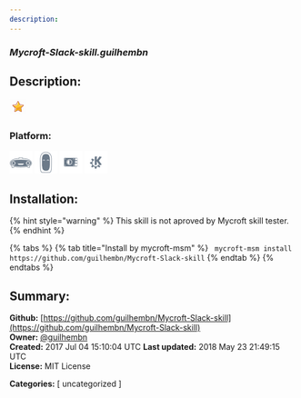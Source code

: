 ```yaml
---
description: 
---
```


### _Mycroft-Slack-skill.guilhembn_  
## Description:  
  
  
![](../.gitbook/assets/star.png)  
  
### Platform:  
 ![Mark I](../.gitbook/assets/mark-1-icon.png)  ![Mark II](../.gitbook/assets/mark-2-icon.png)  ![Picroft](../.gitbook/assets/picroft-icon.png)  ![plasmoid](../.gitbook/assets/kde.png)   
## Installation:  
{% hint style="warning" %}
This skill is not aproved by Mycroft skill tester.
{% endhint %}
    
{% tabs %}
{% tab title="Install by mycroft-msm" %}
``` mycroft-msm install https://github.com/guilhembn/Mycroft-Slack-skill```
{% endtab %}
  {% endtabs %}
    
## Summary:  
**Github:** [https://github.com/guilhembn/Mycroft-Slack-skill](https://github.com/guilhembn/Mycroft-Slack-skill)  
**Owner:** [@guilhembn](https://github.com/guilhembn)  
**Created:** 2017 Jul 04 15:10:04 UTC  **Last updated:** 2018 May 23 21:49:15 UTC  
**License:** MIT License  
  
**Categories:** [ uncategorized ]   
